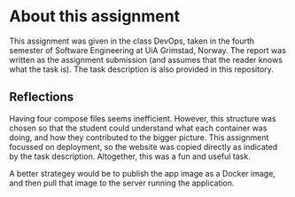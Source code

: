 # About this assignment
This assignment was given in the class DevOps, taken in the fourth semester of Software Engineering at UiA Grimstad, Norway. The report was written as the assignment submission (and assumes that the reader knows what the task is). The task description is also provided in this repository.

## Reflections
Having four compose files seems inefficient. However, this structure was chosen so that the student could understand what each container was doing, and how they contributed to the bigger picture. This assignment focussed on deployment, so the website was copied directly as indicated by the task description. Altogether, this was a fun and useful task.

A better strategey would be to publish the app image as a Docker image, and then pull that image to the server running the application.
